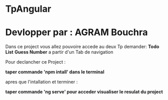 # TpAngular

# Devlopper par : AGRAM Bouchra


Dans ce project vous allez pouvoire accede au deux Tp demander: **Todo List** **Guess Number** a partir d'un Tab de navigation

Pour declancher ce Project :

**taper commande 'npm intall' dans le terminal**

apres que l'intallation et terminer :

**taper commande 'ng serve' pour acceder visualiser le resulat du project**



 

